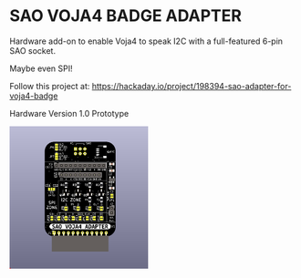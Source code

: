 # SAO VOJA4 BADGE ADAPTER

Hardware add-on to enable Voja4 to speak I2C with a full-featured 6-pin SAO socket.

Maybe even SPI!

Follow this project at: https://hackaday.io/project/198394-sao-adapter-for-voja4-badge

Hardware Version 1.0 Prototype

<img src="Images/SAO VOJA4 ADAPTER V1 Render Front.png" height="250">
